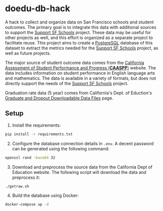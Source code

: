# doedu-db-hack

A hack to collect and organize data on San Francisco schools and student outcomes. The primary goal is to integrate this data with additional sources to support the [Support SF Schools](https://github.com/sfbrigade/support-sfusd) project. These data may be useful for other projects as well, and this effort is organized as a separate project to facilitate reuse. This project aims to create a [PostgreSQL](https://www.postgresql.org/) database of this dataset to extract the metrics needed for the [Support SF Schools](https://github.com/sfbrigade/support-sfusd) project, as well as future projects.

The major source of student outcome data comes from the [California Assessment of Student Performance and Progress (**CAASPP**)](https://caaspp-elpac.ets.org/caaspp/) website. The data includes information on student performance in English language arts and mathematics. The data is available in a variety of formats, but does not directly support the needs of the [Support SF Schools](https://github.com/sfbrigade/support-sfusd) project.

Graduation rate data (5 year) comes from California's Dept. of Eduction's [Graduate and Dropout Downloadable Data Files](https://www.cde.ca.gov/ds/ad/graddropdf.asp) page.

## Setup

1. Install the requirements:

```bash
pip install -r requirements.txt
```

2. Configure the database connection details in `.env`. A decent password can be generated using the following command:

```bash
openssl rand -base64 32
```

3. Download and preprocess the source data from the California Dept of Education website. The following script will download the data and preprocess it:

```bash
./getraw.sh
```

4. Build the database using Docker:

```bash
docker-compose up -d
```
